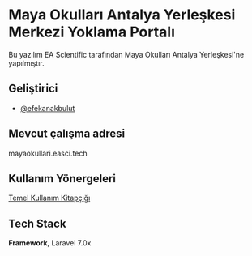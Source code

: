 
# Maya Okulları Antalya Yerleşkesi Merkezi Yoklama Portalı

Bu yazılım EA Scientific tarafından Maya Okulları Antalya Yerleşkesi'ne yapılmıştır.




## Geliştirici

- [@efekanakbulut](https://www.github.com/efekanakbulut)

  
## Mevcut çalışma adresi

mayaokullari.easci.tech

  
## Kullanım Yönergeleri

[Temel Kullanım Kitapçığı](https://mayaokullari.easci.tech/public/yonerge.pdf)

  
## Tech Stack

**Framework**, Laravel 7.0x
  
